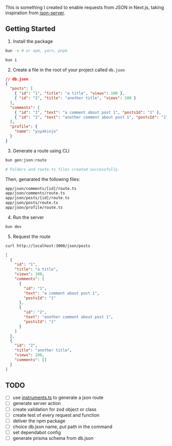 This is something I created to enable requests from JSON in Next.js, taking inspiration from [json-server](https://github.com/typicode/json-server).

## Getting Started

1. Install the package

```bash
bun -v # or npm, yarn, pnpm

bun i
```

2. Create a file in the root of your project called `db.json`

```json:db.json
// db.json
{
  "posts": [
    { "id": "1", "title": "a title", "views": 100 },
    { "id": "2", "title": "another title", "views": 200 }
  ],
  "comments": [
    { "id": "1", "text": "a comment about post 1", "postsId": "1" },
    { "id": "2", "text": "another comment about post 1", "postsId": "1" }
  ],
  "profile": {
    "name": "yuyakinjo"
  }
}
```

3. Generate a route using CLI

```bash
bun gen:json:route

# Folders and route.ts files created successfully.
```

Then, genarated the following files:

```bash
app/json/comments/[id]/route.ts
app/json/comments/route.ts
app/json/posts/[id]/route.ts
app/json/posts/route.ts
app/json/profile/route.ts
```

4. Run the server

```bash
bun dev
```

5. Request the route

```bash
curl http://localhost:3000/json/posts
```

```json:response.json
[
  {
    "id": "1",
    "title": "a title",
    "views": 100,
    "comments": [
      {
        "id": "1",
        "text": "a comment about post 1",
        "postsId": "1"
      },
      {
        "id": "2",
        "text": "another comment about post 1",
        "postsId": "1"
      }
    ]
  },
  {
    "id": "2",
    "title": "another title",
    "views": 200,
    "comments": []
  }
]
```

## TODO

- [ ] use [instruments.ts](https://nextjs.org/docs/app/building-your-application/optimizing/instrumentation) to generate a json route
- [ ] generate server action
- [ ] create validation for zod object or class
- [ ] create test of every request and function
- [ ] deliver the npm package
- [ ] choice db.json name, put path in the command
- [ ] set dependabot config
- [ ] generate prisma schema from db.json
